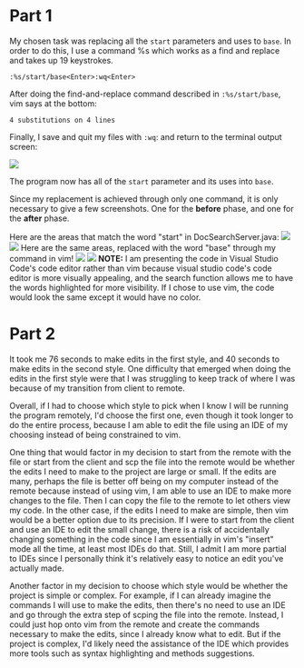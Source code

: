 # Part 1

My chosen task was replacing all the ```start``` parameters and uses to ```base```. In order to do this, I use a command %s which works as a find and replace and takes up 19 keystrokes.

```
:%s/start/base<Enter>:wq<Enter>
```

After doing the find-and-replace command described in ```:%s/start/base```, vim says at the bottom:

```4 substitutions on 4 lines```


Finally, I save and quit my files with ```:wq```: and return to the terminal output screen:

![](../other/Pasted%20image%2020221107191720.png)

The program now has all of the 
```start``` parameter and its uses into ```base```.


Since my replacement is achieved through only one command, it is only necessary to give a few screenshots. One for the **before** phase, and one for the **after** phase.

Here are the areas that match the word "start" in DocSearchServer.java: 
![](Screen%20Shot%202022-11-29%20at%201.34.35%20PM.png)
![](Screen%20Shot%202022-11-29%20at%201.35.46%20PM.png)
Here are the same areas, replaced with the word "base" through my command in vim!
![](Screen%20Shot%202022-11-29%20at%201.38.06%20PM.png)
![](Screen%20Shot%202022-11-29%20at%201.38.58%20PM.png)
**NOTE:** I am presenting the code in Visual Studio Code's code editor rather than vim because visual studio code's code editor is more visually appealing, and the search function allows me to have the words highlighted for more visibility. If I chose to use vim, the code would look the same except it would have no color.

# Part 2

It took me 76 seconds to make edits in the first style, and 40 seconds to make edits in the second style. One difficulty that emerged when doing the edits in the first style were that I was struggling to keep track of where I was because of my transition from client to remote. 

Overall, if I had to choose which style to pick when I know I will be running the program remotely, I'd choose the first one, even though it took longer to do the entire process, because I am able to edit the file using an IDE of my choosing instead of being constrained to vim.

One thing that would factor in my decision to start from the remote with the file or start from the client and scp the file into the remote would be whether the edits I need to make to the project are large or small. If the edits are many, perhaps the file is better off being on my computer instead of the remote because instead of using vim, I am able to use an IDE to make more changes to the file. Then I can copy the file to the remote to let others view my code. In the other case, if the edits I need to make are simple, then vim would be a better option due to its precision. If I were to start from the client and use an IDE to edit the small change, there is a risk of accidentally changing something in the code since I am essentially in vim's "insert" mode all the time, at least most IDEs do that. Still, I admit I am more partial to IDEs since I personally think it's relatively easy to notice an edit you've actually made.

Another factor in my decision to choose which style would be whether the project is simple or complex. For example, if I can already imagine the commands I will use to make the edits, then there's no need to use an IDE and go through the extra step of scping the file into the remote. Instead, I could just hop onto vim from the remote and create the commands necessary to make the edits, since I already know what to edit. But if the project is complex, I'd likely need the assistance of the IDE which provides more tools such as syntax highlighting and methods suggestions.